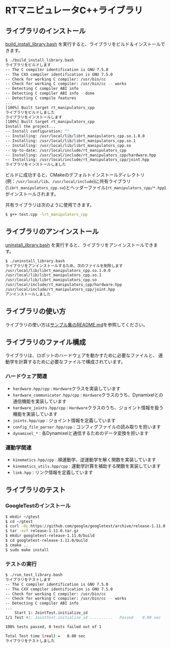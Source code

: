 # RTマニピュレータC++ライブラリ

## ライブラリのインストール

[build_install_library.bash](./build_install_library.bash)
を実行すると、ライブラリをビルド＆インストールできます。

```sh
$ ./build_install_library.bash
ライブラリをビルドします
-- The C compiler identification is GNU 7.5.0
-- The CXX compiler identification is GNU 7.5.0
-- Check for working C compiler: /usr/bin/cc
-- Check for working C compiler: /usr/bin/cc -- works
-- Detecting C compiler ABI info
-- Detecting C compiler ABI info - done
-- Detecting C compile features
...
[100%] Built target rt_manipulators_cpp
ライブラリをビルドしました
ライブラリをインストールします
[100%] Built target rt_manipulators_cpp
Install the project...
-- Install configuration: ""
-- Installing: /usr/local/lib/librt_manipulators_cpp.so.1.0.0
-- Installing: /usr/local/lib/librt_manipulators_cpp.so.1
-- Installing: /usr/local/lib/librt_manipulators_cpp.so
-- Up-to-date: /usr/local/include/rt_manipulators_cpp
-- Installing: /usr/local/include/rt_manipulators_cpp/hardware.hpp
-- Installing: /usr/local/include/rt_manipulators_cpp/joint.hpp
ライブラリをインストールしました
```

ビルドに成功すると、CMakeのデフォルトインストールディレクトリ(例：`/usr/local/lib`、`/usr/local/include`)に共有ライブラリ(`librt_manipulators_cpp.so`)とヘッダーファイル(`rt_manipulators_cpp/*.hpp`)がインストールされます。

共有ライブラリは次のように使用できます。

```sh
$ g++ test.cpp -lrt_manipulators_cpp
```

## ライブラリのアンインストール

[uninstall_library.bash](./uninstall_library.bash)
を実行すると、ライブラリをアンインストールできます。

```sh
$ ./uninstall_library.bash
ライブラリをアンインストールするため、次のファイルを削除します
/usr/local/lib/librt_manipulators_cpp.so.1.0.0
/usr/local/lib/librt_manipulators_cpp.so.1
/usr/local/lib/librt_manipulators_cpp.so
/usr/local/include/rt_manipulators_cpp/hardware.hpp
/usr/local/include/rt_manipulators_cpp/joint.hpp
アンインストールしました
```

## ライブラリの使い方

ライブラリの使い方は[サンプル集のREADME.md](../samples/README.md)を参照してください。

## ライブラリのファイル構成

ライブラリは、ロボットのハードウェアを動かすために必要なファイルと、
運動学を計算するために必要なファイルで構成されています。

### ハードウェア関連

- `hardware.hpp/cpp` : `Hardware`クラスを実装しています
- `hardware_communicator.hpp/cpp` : `Hardware`クラスのうち、Dynamixelとの通信機能を実装しています
- `hardware_joints.hpp/cpp` : `Hardware`クラスのうち、ジョイント情報を扱う機能を実装しています
- `joints.hpp/cpp` : ジョイント情報を定義しています
- `config_file_parser.hpp/cpp` : コンフィグファイルの読み取りを担います
- `dynamixel_*` : 各Dynamixelと通信するためのデータ変換を担います

### 運動学関連

- `kinematics.hpp/cpp` : 順運動学、逆運動学を解く関数を実装しています
- `kinematics_utils.hpp/cpp` : 運動学計算を補助する関数を実装しています
- `link.hpp` : リンク情報を定義しています

## ライブラリのテスト

### GoogleTestのインストール

```sh
$ mkdir ~/gtest
$ cd ~/gtest
$ curl -OL https://github.com/google/googletest/archive/release-1.11.0.tar.gz
$ tar -xvf release-1.11.0.tar.gz
$ mkdir googletest-release-1.11.0/build
$ cd googletest-release-1.11.0/build
$ cmake ..
$ sudo make install
```

### テストの実行

```sh
$ ./run_test_library.bash
ライブラリをテストします
-- The C compiler identification is GNU 7.5.0
-- The CXX compiler identification is GNU 7.5.0
-- Check for working C compiler: /usr/bin/cc
-- Check for working C compiler: /usr/bin/cc -- works
-- Detecting C compiler ABI info
...
    Start 1: JointTest.initialize_id
1/1 Test #1: JointTest.initialize_id ..........   Passed    0.00 sec

100% tests passed, 0 tests failed out of 1

Total Test time (real) =   0.00 sec
ライブラリをテストしました
```
